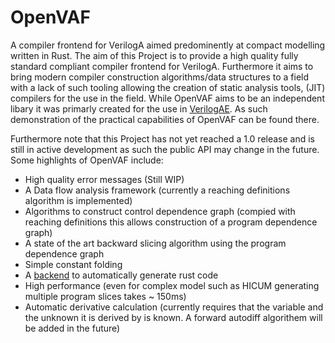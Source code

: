 # OpenVAF

A compiler frontend for VerilogA aimed predominently at compact modelling written in Rust.
The aim of this Project is to provide a high quality fully standard compliant compiler frontend for VerilogA.
Furthermore it aims to bring modern compiler construction algorithms/data structures to a field with a lack of such tooling allowing the creation of static analysis tools, (JIT) compilers for the use in the field.
While OpenVAF aims to be an independent libary it was primarly created for the use in [VerilogAE](https://dspom.gitlab.io/verilogae/). As such demonstration of the practical capabilities of OpenVAF can be found there.

Furthermore note that this Project has not yet reached a 1.0 release and is still in active development as such the public API may change in the future.
Some highlights of OpenVAF include:
* High quality error messages (Still WIP)
* A Data flow analysis framework (currently a reaching definitions algorithm is implemented)
* Algorithms to construct control dependence graph (compied with reaching definitions this allows construction of a program dependence graph)
* A state of the art backward slicing algorithm using the program dependence graph
* Simple constant folding 
* A [backend](https://gitlab.com/DSPOM/verilogarc) to automatically generate rust code
* High performance (even for complex model such as HICUM generating multiple program slices takes ~ 150ms)
* Automatic derivative calculation (currently requires that the variable and the unknown it is derived by is known. A forward autodiff algorithem will be added in the future)